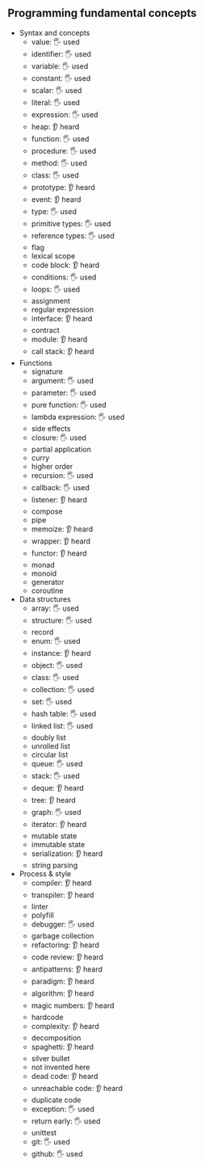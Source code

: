 ## Programming fundamental concepts

- Syntax and concepts
  - value: 🖐️ used
  - identifier: 🖐️ used
  - variable: 🖐️ used
  - constant: 🖐️ used
  - scalar: 🖐️ used
  - literal: 🖐️ used
  - expression: 🖐️ used
  - heap: 👂 heard
  - function: 🖐️ used
  - procedure: 🖐️ used
  - method: 🖐️ used
  - class: 🖐️ used
  - prototype: 👂 heard
  - event: 👂 heard
  - type: 🖐️ used
  - primitive types: 🖐️ used
  - reference types: 🖐️ used
  - flag
  - lexical scope
  - code block: 👂 heard
  - conditions: 🖐️ used
  - loops: 🖐️ used
  - assignment
  - regular expression
  - interface: 👂 heard
  - contract
  - module: 👂 heard
  - call stack: 👂 heard
- Functions
  - signature
  - argument: 🖐️ used
  - parameter: 🖐️ used
  - pure function: 🖐️ used
  - lambda expression: 🖐️ used
  - side effects
  - closure: 🖐️ used
  - partial application
  - curry
  - higher order
  - recursion: 🖐️ used
  - callback: 🖐️ used
  - listener: 👂 heard
  - compose
  - pipe
  - memoize: 👂 heard
  - wrapper: 👂 heard
  - functor: 👂 heard
  - monad
  - monoid
  - generator
  - coroutine
- Data structures
  - array: 🖐️ used
  - structure: 🖐️ used
  - record
  - enum: 🖐️ used
  - instance: 👂 heard
  - object: 🖐️ used
  - class: 🖐️ used
  - collection: 🖐️ used
  - set: 🖐️ used
  - hash table: 🖐️ used
  - linked list: 🖐️ used
  - doubly list
  - unrolled list
  - circular list
  - queue: 🖐️ used
  - stack: 🖐️ used
  - deque: 👂 heard
  - tree: 👂 heard
  - graph: 🖐️ used
  - iterator: 👂 heard
  - mutable state
  - immutable state
  - serialization: 👂 heard
  - string parsing
- Process & style
  - compiler: 👂 heard
  - transpiler: 👂 heard
  - linter
  - polyfill
  - debugger: 🖐️ used
  - garbage collection
  - refactoring: 👂 heard
  - code review: 👂 heard
  - antipatterns: 👂 heard
  - paradigm: 👂 heard
  - algorithm: 👂 heard
  - magic numbers: 👂 heard
  - hardcode
  - complexity: 👂 heard
  - decomposition
  - spaghetti: 👂 heard
  - silver bullet
  - not invented here
  - dead code: 👂 heard
  - unreachable code: 👂 heard
  - duplicate code
  - exception: 🖐️ used
  - return early: 🖐️ used
  - unittest
  - git: 🖐️ used
  - github: 🖐️ used
